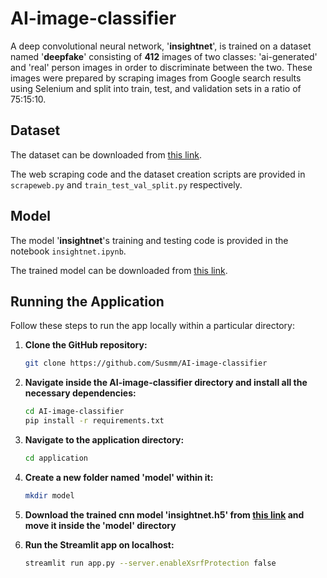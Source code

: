 # AI-image-classifier

A deep convolutional neural network, '**insightnet**', is trained on a dataset named '**deepfake**' consisting of **412** images of two classes: 'ai-generated' and 'real' person images in order to discriminate between the two. These images were prepared by scraping images from Google search results using Selenium and split into train, test, and validation sets in a ratio of 75:15:10.

## Dataset

The dataset can be downloaded from [this link](https://drive.google.com/file/d/1QR-bdR0hj9124YeGm5L7zAoKvhqa8Y4X/view?usp=drive_link).

The web scraping code and the dataset creation scripts are provided in `scrapeweb.py` and `train_test_val_split.py` respectively.

## Model

The model '**insightnet**'s training and testing code is provided in the notebook `insightnet.ipynb`.

The trained model can be downloaded from [this link](https://drive.google.com/file/d/18XCwg0auP2xqTAsSOE4IL01fbeCUdlDH/view?usp=sharing).

## Running the Application

Follow these steps to run the app locally within a particular directory:

1. **Clone the GitHub repository:**

   ```sh
   git clone https://github.com/Susmm/AI-image-classifier

2. **Navigate inside the AI-image-classifier directory and install all the necessary dependencies:**
  
   ```sh
   cd AI-image-classifier
   pip install -r requirements.txt

3. **Navigate to the application directory:**

   ```sh
   cd application
   
4. **Create a new folder named 'model' within it:**

   ```sh
   mkdir model

5. **Download the trained cnn model 'insightnet.h5' from [this link](https://drive.google.com/file/d/18XCwg0auP2xqTAsSOE4IL01fbeCUdlDH/view?usp=sharing) and move it inside the 'model' directory**

6. **Run the Streamlit app on localhost:**

    ```sh
    streamlit run app.py --server.enableXsrfProtection false
